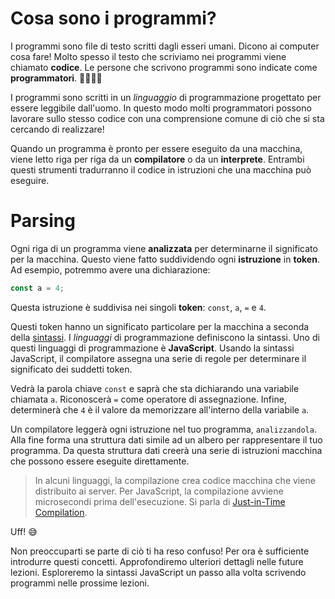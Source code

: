 # Cosa sono i programmi?

I programmi sono file di testo scritti dagli esseri umani. Dicono ai computer cosa fare! Molto spesso il testo che scriviamo nei programmi viene chiamato **codice**. Le persone che scrivono programmi sono indicate come **programmatori**. 👨‍💻👩‍💻

I programmi sono scritti in un _linguaggio_ di programmazione progettato per essere leggibile dall'uomo. In questo modo molti programmatori possono lavorare sullo stesso codice con una comprensione comune di ciò che si sta cercando di realizzare!

Quando un programma è pronto per essere eseguito da una macchina, viene letto riga per riga da un **compilatore** o da un **interprete**. Entrambi questi strumenti tradurranno il codice in istruzioni che una macchina può eseguire.

# Parsing

Ogni riga di un programma viene **analizzata** per determinarne il significato per la macchina. Questo viene fatto suddividendo ogni **istruzione** in **token**. Ad esempio, potremmo avere una dichiarazione:

```js
const a = 4;
```

Questa istruzione è suddivisa nei singoli **token**: `const`, `a`, `=` e `4`.

Questi token hanno un significato particolare per la macchina a seconda della [sintassi](https://en.wikipedia.org/wiki/Syntax). I _linguaggi_ di programmazione definiscono la sintassi. Uno di questi linguaggi di programmazione è **JavaScript**. Usando la sintassi JavaScript, il compilatore assegna una serie di regole per determinare il significato dei suddetti token.

Vedrà la parola chiave `const` e saprà che sta dichiarando una variabile chiamata `a`. Riconoscerà `=` come operatore di assegnazione. Infine, determinerà che `4` è il valore da memorizzare all'interno della variabile `a`.

Un compilatore leggerà ogni istruzione nel tuo programma, `analizzandola`. Alla fine forma una struttura dati simile ad un albero per rappresentare il tuo programma. Da questa struttura dati creerà una serie di istruzioni macchina che possono essere eseguite direttamente.

> In alcuni linguaggi, la compilazione crea codice macchina che viene distribuito ai server. Per JavaScript, la compilazione avviene microsecondi prima dell'esecuzione. Si parla di [Just-in-Time Compilation](https://en.wikipedia.org/wiki/Just-in-time_compilation).

Uff! 😅

Non preoccuparti se parte di ciò ti ha reso confuso! Per ora è sufficiente introdurre questi concetti. Approfondiremo ulteriori dettagli nelle future lezioni. Esploreremo la sintassi JavaScript un passo alla volta scrivendo programmi nelle prossime lezioni.

